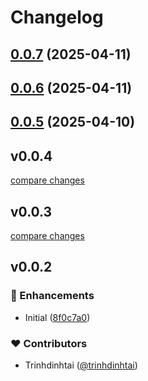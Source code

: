 # Changelog

## [0.0.7](https://github.com/trinhdinhtai/nuxt-zedui/compare/v0.0.6...v0.0.7) (2025-04-11)

## [0.0.6](https://github.com/trinhdinhtai/nuxt-zedui/compare/v0.0.5...v0.0.6) (2025-04-11)

## [0.0.5](https://github.com/trinhdinhtai/nuxt-zedui/compare/v0.0.4...v0.0.5) (2025-04-10)

## v0.0.4

[compare changes](https://github.com/trinhdinhtai/nuxt-zedui/compare/v0.0.3...v0.0.4)

## v0.0.3

[compare changes](https://github.com/trinhdinhtai/nuxt-zedui/compare/v0.0.2...v0.0.3)

## v0.0.2


### 🚀 Enhancements

- Initial ([8f0c7a0](https://github.com/trinhdinhtai/nuxt-zedui/commit/8f0c7a0))

### ❤️ Contributors

- Trinhdinhtai ([@trinhdinhtai](https://github.com/trinhdinhtai))
